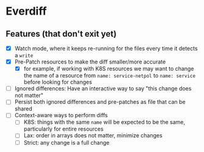 # Everdiff

## Features (that don't exit yet)

- [x] Watch mode, where it keeps re-running for the files every time it detects a `write`
- [x] Pre-Patch resources to make the diff smaller/more accurate
  - [x] for example, if working with K8S resources we may want to change the name of a resource from `name: service-netpol` to `name: service`
    before looking for changes
- [ ] Ignored differences: Have an interactive way to say "this change does not matter"
- [ ] Persist both ignored differences and pre-patches as file that can be shared
- [ ] Context-aware ways to perform diffs
  - [ ] K8S: things with the same `name` will be expected to be the same, particularly for entire resources
  - [ ] Lax: order in arrays does not matter, minimize changes
  - [ ] Strict: any change is a full change
